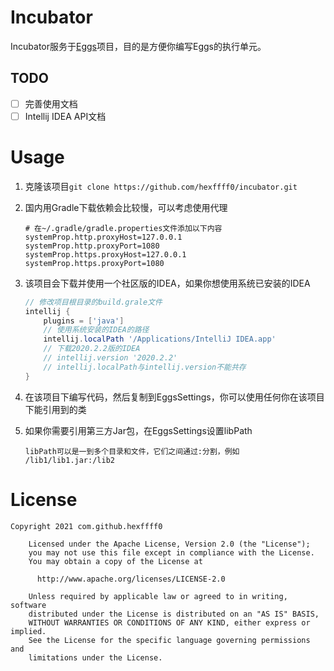 # Incubator

Incubator服务于[Eggs](https://github.com/hexffff0/eggs)项目，目的是方便你编写Eggs的执行单元。

## TODO

- [ ] 完善使用文档
- [ ] Intellij IDEA API文档

# Usage

1. 克隆该项目`git clone https://github.com/hexffff0/incubator.git`

2. 国内用Gradle下载依赖会比较慢，可以考虑使用代理

    ```properties
    # 在~/.gradle/gradle.properties文件添加以下内容
    systemProp.http.proxyHost=127.0.0.1
    systemProp.http.proxyPort=1080
    systemProp.https.proxyHost=127.0.0.1
    systemProp.https.proxyPort=1080
    ```

3. 该项目会下载并使用一个社区版的IDEA，如果你想使用系统已安装的IDEA

    ```groovy
    // 修改项目根目录的build.grale文件
    intellij {
        plugins = ['java']
        // 使用系统安装的IDEA的路径
        intellij.localPath '/Applications/IntelliJ IDEA.app'
        // 下载2020.2.2版的IDEA
        // intellij.version '2020.2.2'
        // intellij.localPath与intellij.version不能共存
    }
    ```

4. 在该项目下编写代码，然后复制到EggsSettings，你可以使用任何你在该项目下能引用到的类

5. 如果你需要引用第三方Jar包，在EggsSettings设置libPath

    ```
    libPath可以是一到多个目录和文件，它们之间通过:分割，例如
    /lib1/lib1.jar:/lib2
    ```

    

# License

``` 
Copyright 2021 com.github.hexffff0

    Licensed under the Apache License, Version 2.0 (the "License");
    you may not use this file except in compliance with the License.
    You may obtain a copy of the License at

      http://www.apache.org/licenses/LICENSE-2.0

    Unless required by applicable law or agreed to in writing, software
    distributed under the License is distributed on an "AS IS" BASIS,
    WITHOUT WARRANTIES OR CONDITIONS OF ANY KIND, either express or implied.
    See the License for the specific language governing permissions and
    limitations under the License.
```

